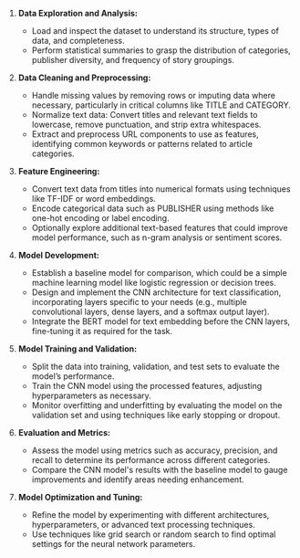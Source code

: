 1. **Data Exploration and Analysis:**
   - Load and inspect the dataset to understand its structure, types of data, and completeness.
   - Perform statistical summaries to grasp the distribution of categories, publisher diversity, and frequency of story groupings.

2. **Data Cleaning and Preprocessing:**
   - Handle missing values by removing rows or imputing data where necessary, particularly in critical columns like TITLE and CATEGORY.
   - Normalize text data: Convert titles and relevant text fields to lowercase, remove punctuation, and strip extra whitespaces.
   - Extract and preprocess URL components to use as features, identifying common keywords or patterns related to article categories.

3. **Feature Engineering:**
   - Convert text data from titles into numerical formats using techniques like TF-IDF or word embeddings.
   - Encode categorical data such as PUBLISHER using methods like one-hot encoding or label encoding.
   - Optionally explore additional text-based features that could improve model performance, such as n-gram analysis or sentiment scores.

4. **Model Development:**
   - Establish a baseline model for comparison, which could be a simple machine learning model like logistic regression or decision trees.
   - Design and implement the CNN architecture for text classification, incorporating layers specific to your needs (e.g., multiple convolutional layers, dense layers, and a softmax output layer).
   - Integrate the BERT model for text embedding before the CNN layers, fine-tuning it as required for the task.

5. **Model Training and Validation:**
   - Split the data into training, validation, and test sets to evaluate the model’s performance.
   - Train the CNN model using the processed features, adjusting hyperparameters as necessary.
   - Monitor overfitting and underfitting by evaluating the model on the validation set and using techniques like early stopping or dropout.

6. **Evaluation and Metrics:**
   - Assess the model using metrics such as accuracy, precision, and recall to determine its performance across different categories.
   - Compare the CNN model's results with the baseline model to gauge improvements and identify areas needing enhancement.

7. **Model Optimization and Tuning:**
   - Refine the model by experimenting with different architectures, hyperparameters, or advanced text processing techniques.
   - Use techniques like grid search or random search to find optimal settings for the neural network parameters.